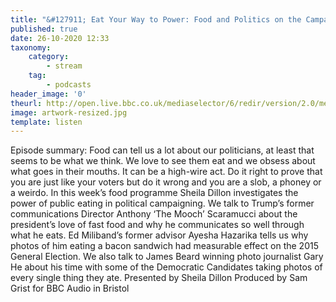 ```yaml
---
title: "&#127911; Eat Your Way to Power: Food and Politics on the Campaign Trail"
published: true
date: 26-10-2020 12:33
taxonomy:
    category:
        - stream
    tag:
        - podcasts
header_image: '0'
theurl: http://open.live.bbc.co.uk/mediaselector/6/redir/version/2.0/mediaset/audio-nondrm-download/proto/http/vpid/p08w54r2.mp3
image: artwork-resized.jpg
template: listen
--- 
```

Episode summary: Food can tell us a lot about our politicians, at least that seems to be what we think. We love to see them eat and we obsess about what goes in their mouths. It can be a high-wire act. Do it right to prove that you are just like your voters but do it wrong and you are a slob, a phoney or a weirdo. In this week’s food programme Sheila Dillon investigates the power of public eating in political campaigning. We talk to Trump’s former communications Director Anthony ‘The Mooch’ Scaramucci about the president’s love of fast food and why he communicates so well through what he eats. Ed Miliband’s former advisor Ayesha Hazarika tells us why photos of him eating a bacon sandwich had measurable effect on the 2015 General Election. We also talk to James Beard winning photo journalist Gary He about his time with some of the Democratic Candidates taking photos of every single thing they ate. Presented by Sheila Dillon Produced by Sam Grist for BBC Audio in Bristol
